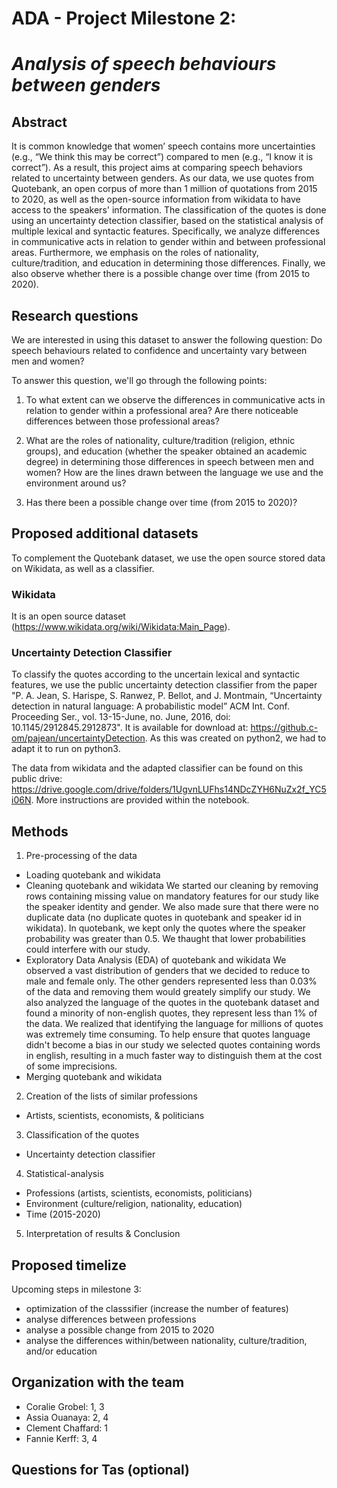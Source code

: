 # ADA - Project Milestone 2: 
# *Analysis of speech behaviours between genders*

## Abstract 

It is common knowledge that women’ speech contains more uncertainties (e.g., “We think this may be correct”) compared to men (e.g., “I know it is correct”). As a result, this project aims at comparing speech behaviors related to uncertainty between genders. As our data, we use quotes from Quotebank, an open corpus of more than 1 million of quotations from 2015 to 2020, as well as the open-source information from wikidata to have access to the speakers' information. The classification of the quotes is done using an uncertainty detection classifier, based on the statistical analysis of multiple lexical and syntactic features. Specifically, we analyze differences in communicative acts in relation to gender within and between professional areas. Furthermore, we emphasis on the roles of nationality, culture/tradition, and education in determining those differences. Finally, we also observe whether there is a possible change over time (from 2015 to 2020).

## Research questions 

We are interested in using this dataset to answer the following question: Do speech behaviours related to confidence and uncertainty vary between men and women?

To answer this question, we'll go through the following points:

1. To what extent can we observe the differences in communicative acts in relation to gender within a professional area? Are there noticeable differences between those professional areas?

2. What are the roles of nationality, culture/tradition (religion, ethnic groups), and education (whether the speaker obtained an academic degree) in determining those differences in speech between men and women? How are the lines drawn between the language we use and the environment around us?

3. Has there been a possible change over time (from 2015 to 2020)?

## Proposed additional datasets
To complement the Quotebank dataset, we use the open source stored data on Wikidata, as well as a classifier.

### Wikidata
It is an open source dataset (https://www.wikidata.org/wiki/Wikidata:Main_Page).

### Uncertainty Detection Classifier
To classify the quotes according to the uncertain lexical and syntactic features, we use the public uncertainty detection classifier from the paper "P. A. Jean, S. Harispe, S. Ranwez, P. Bellot, and J. Montmain, “Uncertainty detection in natural language: A probabilistic model” ACM Int. Conf. Proceeding Ser., vol. 13-15-June, no. June, 2016, doi: 10.1145/2912845.2912873". It is available for download at: https://github.c-om/pajean/uncertaintyDetection. As this was created on python2, we had to adapt it to run on python3.

The data from wikidata and the adapted classifier can be found on this public drive: https://drive.google.com/drive/folders/1UgvnLUFhs14NDcZYH6NuZx2f_YC5i06N. More instructions are provided within the notebook.


## Methods

1. Pre-processing of the data
  - Loading quotebank and wikidata
  - Cleaning quotebank and wikidata
  We started our cleaning by removing rows containing missing value on mandatory features for our study like the speaker identity and gender. We also made sure that there were no duplicate data (no duplicate quotes in quotebank and speaker id in wikidata). In quotebank, we kept only the quotes where the speaker probability was greater than 0.5. We thaught that lower probabilities could interfere with our study.
  - Exploratory Data Analysis (EDA) of quotebank and wikidata
  We observed a vast distribution of genders that we decided to reduce to male and female only. The other genders represented less than 0.03% of the data and removing them would greately simplify our study. 
  We also analyzed the language of the quotes in the quotebank dataset and found a minority of non-english quotes, they represent less than 1% of the data. We realized that identifying the language for millions of quotes was extremely time consuming. To help ensure that quotes language didn't become a bias in our study we selected quotes containing words in english, resulting in a much faster way to distinguish them at the cost of some imprecisions.
  - Merging quotebank and wikidata
2. Creation of the lists of similar professions
  - Artists, scientists, economists, & politicians
3. Classification of the quotes
  - Uncertainty detection classifier
4. Statistical-analysis
  - Professions (artists, scientists, economists, politicians)
  - Environment (culture/religion, nationality, education)
  - Time (2015-2020)
5. Interpretation of results & Conclusion



## Proposed timelize 

Upcoming steps in milestone 3:
- optimization of the classsifier (increase the number of features)
- analyse differences between professions
- analyse a possible change from 2015 to 2020
- analyse the differences within/between nationality, culture/tradition, and/or education


## Organization with the team

- Coralie Grobel: 1, 3
- Assia Ouanaya: 2, 4
- Clement Chaffard: 1
- Fannie Kerff: 3, 4


## Questions for Tas (optional)

